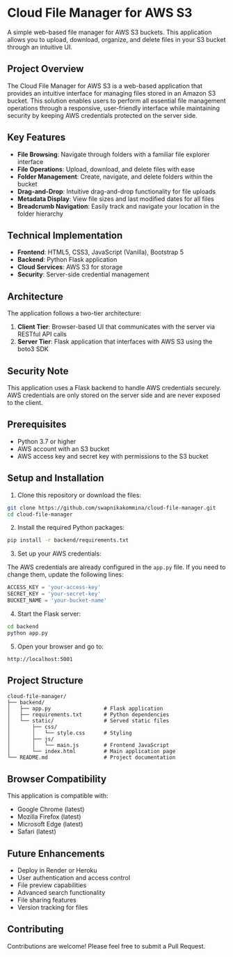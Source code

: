 # Cloud File Manager for AWS S3

A simple web-based file manager for AWS S3 buckets. This application allows you to upload, download, organize, and delete files in your S3 bucket through an intuitive UI.

## Project Overview
The Cloud File Manager for AWS S3 is a web-based application that provides an intuitive interface for managing files stored in an Amazon S3 bucket. This solution enables users to perform all essential file management operations through a responsive, user-friendly interface while maintaining security by keeping AWS credentials protected on the server side.

## Key Features
- **File Browsing**: Navigate through folders with a familiar file explorer interface
- **File Operations**: Upload, download, and delete files with ease
- **Folder Management**: Create, navigate, and delete folders within the bucket
- **Drag-and-Drop**: Intuitive drag-and-drop functionality for file uploads
- **Metadata Display**: View file sizes and last modified dates for all files
- **Breadcrumb Navigation**: Easily track and navigate your location in the folder hierarchy

## Technical Implementation
- **Frontend**: HTML5, CSS3, JavaScript (Vanilla), Bootstrap 5
- **Backend**: Python Flask application
- **Cloud Services**: AWS S3 for storage
- **Security**: Server-side credential management

## Architecture
The application follows a two-tier architecture:
1. **Client Tier**: Browser-based UI that communicates with the server via RESTful API calls
2. **Server Tier**: Flask application that interfaces with AWS S3 using the boto3 SDK

## Security Note

This application uses a Flask backend to handle AWS credentials securely. AWS credentials are only stored on the server side and are never exposed to the client.

## Prerequisites

- Python 3.7 or higher
- AWS account with an S3 bucket
- AWS access key and secret key with permissions to the S3 bucket

## Setup and Installation

1. Clone this repository or download the files:

```bash
git clone https://github.com/swapnikakommina/cloud-file-manager.git
cd cloud-file-manager
```

2. Install the required Python packages:

```bash
pip install -r backend/requirements.txt
```

3. Set up your AWS credentials:

The AWS credentials are already configured in the `app.py` file. If you need to change them, update the following lines:

```python
ACCESS_KEY = 'your-access-key'
SECRET_KEY = 'your-secret-key'
BUCKET_NAME = 'your-bucket-name'
```

4. Start the Flask server:

```bash
cd backend
python app.py
```

5. Open your browser and go to:

```
http://localhost:5001
```

## Project Structure

```
cloud-file-manager/
├── backend/
│   ├── app.py                 # Flask application
│   ├── requirements.txt       # Python dependencies
│   └── static/                # Served static files
│       ├── css/
│       │   └── style.css      # Styling
│       ├── js/
│       │   └── main.js        # Frontend JavaScript
│       └── index.html         # Main application page
└── README.md                  # Project documentation
```

## Browser Compatibility

This application is compatible with:
- Google Chrome (latest)
- Mozilla Firefox (latest)
- Microsoft Edge (latest)
- Safari (latest)

## Future Enhancements
- Deploy in Render or Heroku
- User authentication and access control
- File preview capabilities
- Advanced search functionality
- File sharing features
- Version tracking for files

## Contributing

Contributions are welcome! Please feel free to submit a Pull Request.
